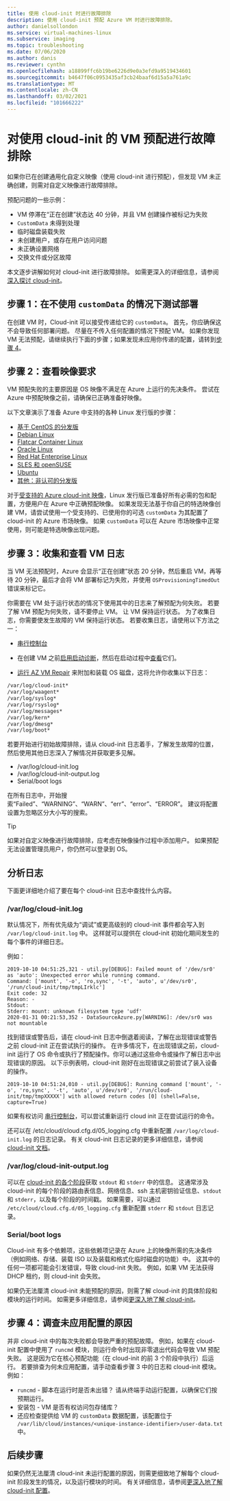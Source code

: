 ```yaml
---
title: 使用 cloud-init 时进行故障排除
description: 使用 cloud-init 预配 Azure VM 时进行故障排除。
author: danielsollondon
ms.service: virtual-machines-linux
ms.subservice: imaging
ms.topic: troubleshooting
ms.date: 07/06/2020
ms.author: danis
ms.reviewer: cynthn
ms.openlocfilehash: a18899ffc6b19be6226d9e0a3efd9a9519434601
ms.sourcegitcommit: b4647f06c0953435af3cb24baaf6d15a5a761a9c
ms.translationtype: MT
ms.contentlocale: zh-CN
ms.lasthandoff: 03/02/2021
ms.locfileid: "101666222"
---
```

# <a name="troubleshooting-vm-provisioning-with-cloud-init"></a>对使用 cloud-init 的 VM 预配进行故障排除

如果你已在创建通用化自定义映像（使用 cloud-init 进行预配），但发现 VM 未正确创建，则需对自定义映像进行故障排除。

预配问题的一些示例：
- VM 停滞在“正在创建”状态达 40 分钟，并且 VM 创建操作被标记为失败
- `CustomData` 未得到处理
- 临时磁盘装载失败
- 未创建用户，或存在用户访问问题
- 未正确设置网络
- 交换文件或分区故障

本文逐步讲解如何对 cloud-init 进行故障排除。 如需更深入的详细信息，请参阅[深入探讨 cloud-init](./cloud-init-deep-dive.md)。

## <a name="step-1-test-the-deployment-without-customdata"></a>步骤 1：在不使用 `customData` 的情况下测试部署

在创建 VM 时，Cloud-init 可以接受传递给它的 `customData`。 首先，你应确保这不会导致任何部署问题。 尽量在不传入任何配置的情况下预配 VM。 如果你发现 VM 无法预配，请继续执行下面的步骤；如果发现未应用你传递的配置，请转到[步骤 4]()。 

## <a name="step-2-review-image-requirements"></a>步骤 2：查看映像要求
VM 预配失败的主要原因是 OS 映像不满足在 Azure 上运行的先决条件。 尝试在 Azure 中预配映像之前，请确保已正确准备好映像。 


以下文章演示了准备 Azure 中支持的各种 Linux 发行版的步骤：

- [基于 CentOS 的分发版](create-upload-centos.md)
- [Debian Linux](debian-create-upload-vhd.md)
- [Flatcar Container Linux](flatcar-create-upload-vhd.md)
- [Oracle Linux](oracle-create-upload-vhd.md)
- [Red Hat Enterprise Linux](redhat-create-upload-vhd.md)
- [SLES 和 openSUSE](suse-create-upload-vhd.md)
- [Ubuntu](create-upload-ubuntu.md)
- [其他：非认可的分发版](create-upload-generic.md)

对于[受支持的 Azure cloud-init 映像](./using-cloud-init.md)，Linux 发行版已准备好所有必需的包和配置，方便用户在 Azure 中正确预配映像。 如果发现无法基于你自己的特选映像创建 VM，请尝试使用一个受支持的、已使用你的可选 `customData` 为其配置了 cloud-init 的 Azure 市场映像。 如果 `customData` 可以在 Azure 市场映像中正常使用，则可能是特选映像出现问题。

## <a name="step-3-collect--review-vm-logs"></a>步骤 3：收集和查看 VM 日志

当 VM 无法预配时，Azure 会显示“正在创建”状态 20 分钟，然后重启 VM，再等待 20 分钟，最后才会将 VM 部署标记为失败，并使用 `OSProvisioningTimedOut` 错误来标记它。

你需要在 VM 处于运行状态的情况下使用其中的日志来了解预配为何失败。  若要了解 VM 预配为何失败，请不要停止 VM。 让 VM 保持运行状态。 为了收集日志，你需要使发生故障的 VM 保持运行状态。 若要收集日志，请使用以下方法之一：

- [串行控制台](../troubleshooting/serial-console-grub-single-user-mode.md)

- 在创建 VM 之前[启用启动诊断](/previous-versions/azure/virtual-machines/linux/tutorial-monitor#enable-boot-diagnostics)，然后在启动过程中[查看](/previous-versions/azure/virtual-machines/linux/tutorial-monitor#view-boot-diagnostics)它们。

- [运行 AZ VM Repair](../troubleshooting/repair-linux-vm-using-azure-virtual-machine-repair-commands.md) 来附加和装载 OS 磁盘，这将允许你收集以下日志：
```bash
/var/log/cloud-init*
/var/log/waagent*
/var/log/syslog*
/var/log/rsyslog*
/var/log/messages*
/var/log/kern*
/var/log/dmesg*
/var/log/boot*
```
若要开始进行初始故障排除，请从 cloud-init 日志着手，了解发生故障的位置，然后使用其他日志深入了解情况并获取更多见解。 
* /var/log/cloud-init.log
* /var/log/cloud-init-output.log
* Serial/boot logs

在所有日志中，开始搜索“Failed”、“WARNING”、“WARN”、“err”、“error”、“ERROR”。 建议将配置设置为忽略区分大小写的搜索。 

> [!TIP]
> 如果对自定义映像进行故障排除，应考虑在映像操作过程中添加用户。 如果预配无法设置管理员用户，你仍然可以登录到 OS。

## <a name="analyzing-the-logs"></a>分析日志

下面更详细地介绍了要在每个 cloud-init 日志中查找什么内容。

### <a name="varlogcloud-initlog"></a>/var/log/cloud-init.log

默认情况下，所有优先级为“调试”或更高级别的 cloud-init 事件都会写入到 `/var/log/cloud-init.log` 中。 这样就可以提供在 cloud-init 初始化期间发生的每个事件的详细日志。 

例如：

```console
2019-10-10 04:51:25,321 - util.py[DEBUG]: Failed mount of '/dev/sr0' as 'auto': Unexpected error while running command.
Command: ['mount', '-o', 'ro,sync', '-t', 'auto', u'/dev/sr0', '/run/cloud-init/tmp/tmpLIrklc']
Exit code: 32
Reason: -
Stdout:
Stderr: mount: unknown filesystem type 'udf'
2020-01-31 00:21:53,352 - DataSourceAzure.py[WARNING]: /dev/sr0 was not mountable
```


找到错误或警告后，请在 cloud-init 日志中倒退着阅读，了解在出现错误或警告之前 cloud-init 正在尝试执行的操作。 在许多情况下，在出现错误之前，cloud-init 运行了 OS 命令或执行了预配操作。你可以通过这些命令或操作了解日志中出现错误的原因。 以下示例表明，cloud-init 刚好在出现错误之前尝试了装入设备的操作。

```output
2019-10-10 04:51:24,010 - util.py[DEBUG]: Running command ['mount', '-o', 'ro,sync', '-t', 'auto', u'/dev/sr0', '/run/cloud-init/tmp/tmpXXXXX'] with allowed return codes [0] (shell=False, capture=True)
```

如果有权访问 [串行控制台](../troubleshooting/serial-console-grub-single-user-mode.md)，可以尝试重新运行 cloud init 正在尝试运行的命令。

还可以在 /etc/cloud/cloud.cfg.d/05_logging.cfg 中重新配置 `/var/log/cloud-init.log` 的日志记录。 有关 cloud-init 日志记录的更多详细信息，请参阅 [cloud-init 文档](https://cloudinit.readthedocs.io/en/latest/topics/logging.html)。 

### <a name="varlogcloud-init-outputlog"></a>/var/log/cloud-init-output.log

可以在 [cloud-init 的各个阶段](cloud-init-deep-dive.md)获取 `stdout` 和 `stderr` 中的信息。 这通常涉及 cloud-init 的每个阶段的路由表信息、网络信息、ssh 主机密钥验证信息、`stdout` 和 `stderr`，以及每个阶段的时间戳。 如果需要，可以通过 `/etc/cloud/cloud.cfg.d/05_logging.cfg` 重新配置 `stderr` 和 `stdout` 日志记录。

### <a name="serialboot-logs"></a>Serial/boot logs 

Cloud-init 有多个依赖项，这些依赖项记录在 Azure 上的映像所需的先决条件（例如网络、存储、装载 ISO 以及装载和格式化临时磁盘的功能）中。 这其中的任何一项都可能会引发错误，导致 cloud-init 失败。 例如，如果 VM 无法获得 DHCP 租约，则 cloud-init 会失败。

如果仍无法厘清 cloud-init 未能预配的原因，则需了解 cloud-init 的具体阶段和模块的运行时间。 如需更多详细信息，请参阅[更深入地了解 cloud-init](cloud-init-deep-dive.md)。


## <a name="step-4-investigate-why-the-configuration-isnt-being-applied"></a>步骤 4：调查未应用配置的原因
并非 cloud-init 中的每次失败都会导致严重的预配故障。 例如，如果在 cloud-init 配置中使用了 `runcmd` 模块，则运行命令时出现非零退出代码会导致 VM 预配失败。 这是因为它在核心预配功能（在 cloud-init 的前 3 个阶段中执行）后运行。 若要排查为何未应用配置，请手动查看步骤 3 中的日志和 cloud-init 模块。 例如：

- `runcmd` - 脚本在运行时是否未出错？ 请从终端手动运行配置，以确保它们按预期运行。
- 安装包 - VM 是否有权访问包存储库？
- 还应检查提供给 VM 的 `customData` 数据配置，该配置位于 `/var/lib/cloud/instances/<unique-instance-identifier>/user-data.txt` 中。


## <a name="next-steps"></a>后续步骤

如果仍然无法厘清 cloud-init 未运行配置的原因，则需更细致地了解每个 cloud-init 阶段发生的情况，以及运行模块的时间。 有关详细信息，请参阅[更深入地了解 cloud-init 配置](./cloud-init-deep-dive.md)。